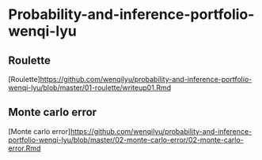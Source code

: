 
# Probability-and-inference-portfolio-wenqi-lyu

## Roulette

[Roulette]https://github.com/wenqilyu/probability-and-inference-portfolio-wenqi-lyu/blob/master/01-roulette/writeup01.Rmd

## Monte carlo error

[Monte carlo error]https://github.com/wenqilyu/probability-and-inference-portfolio-wenqi-lyu/blob/master/02-monte-carlo-error/02-monte-carlo-error.Rmd

